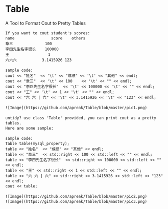 # Table
A Tool to Format Cout to Pretty Tables

    If you want to cout student's scores:
    name	            score    others
    章三	            100
    李四先生名字很长	100000
    王	              1
    六六六	          3.1415926 123

    sample code:
    cout << "姓名"  << '\t' << "成绩" << '\t' << "其他" << endl;
    cout << "章三"  << '\t' << 100    << '\t' << "" << endl;
    cout << "李四先生名字很长"  << '\t' << 100000 << '\t' << "" << endl;
    cout << "王" << '\t' << 1 << '\t' << "" << endl;
    cout << "六 六 | 六" << '\t' << 3.1415926 << '\t' << "123" << endl;
    
    ![Image](https://github.com/apreak/Table/blob/master/pic1.png)

    untidy? use class 'Table' provided, you can print cout as a pretty tables. 
    Here are some sample:

    sample code:
    Table table(mysql_property);
    table << "姓名"  << "成绩" << "其他" << endl;
    table << "章三"  << std::right << 100 << std::left << "" << endl;
    table << "李四先生名字很长"  << std::right << 100000 << std::left << "" << endl;
    table << "王" << std::right << 1 << std::left << "" << endl;
    table << "六 六 | 六" << std::right << 3.1415926 << std::left << "123" << endl;
    cout << table;

    ![Image](https://github.com/apreak/Table/blob/master/pic2.png)
    ![Image](https://github.com/apreak/Table/blob/master/pic3.png)
